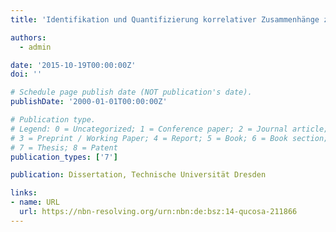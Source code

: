 ```yaml
---
title: 'Identifikation und Quantifizierung korrelativer Zusammenhänge zwischen elektrischer sowie klimatischer Umgebung und Elektroenergiequalität'

authors:
  - admin

date: '2015-10-19T00:00:00Z'
doi: ''

# Schedule page publish date (NOT publication's date).
publishDate: '2000-01-01T00:00:00Z'

# Publication type.
# Legend: 0 = Uncategorized; 1 = Conference paper; 2 = Journal article;
# 3 = Preprint / Working Paper; 4 = Report; 5 = Book; 6 = Book section;
# 7 = Thesis; 8 = Patent
publication_types: ['7']

publication: Dissertation, Technische Universität Dresden

links:
- name: URL
  url: https://nbn-resolving.org/urn:nbn:de:bsz:14-qucosa-211866
---
```

